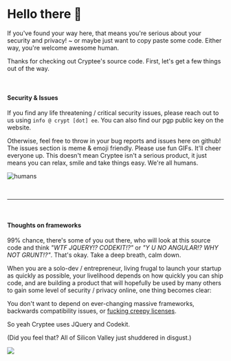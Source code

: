 # Hello there 👋
If you've found your way here, that means you're serious about your security and privacy! ~ or maybe just want to copy paste some code. Either way, you're welcome awesome human.

Thanks for checking out Cryptee's source code.
First, let's get a few things out of the way.




&nbsp;

#### Security & Issues

If you find any life threatening / critical security issues, please reach out to us using `info @ crypt [dot] ee`. You can also find our pgp public key on the website.

Otherwise, feel free to throw in your bug reports and issues here on github! The issues section is meme & emoji friendly. Please use fun GIFs. It'll cheer everyone up. This doesn't mean Cryptee isn't a serious product, it just means you can relax, smile and take things easy. We're all humans.

![humans](https://media.giphy.com/media/tS6yrO1Eo88Te/giphy.gif)

&nbsp;



---


&nbsp;

#### Thoughts on frameworks

99% chance, there's some of you out there, who will look at this source code and think *"WTF JQUERY!? CODEKIT!?"* or *"Y U NO ANGULAR!? WHY NOT GRUNT!?"*. That's okay. Take a deep breath, calm down.

When you are a solo-dev / entrepreneur, living frugal to launch your startup as quickly as possible, your livelihood depends on how quickly you can ship code, and are building a product that will hopefully be used by many others to gain some level of security / privacy online, one thing becomes clear:

You don't want to depend on ever-changing massive frameworks, backwards compatibility issues, or [fucking creepy licenses](https://thenextweb.com/dd/2017/09/25/facebook-re-licenses-react-mit-license-developer-backlash/).

So yeah Cryptee uses JQuery and Codekit.

(Did you feel that? All of Silicon Valley just shuddered in disgust.)

![](https://media.giphy.com/media/12bVDtXPOzYwda/giphy.gif)
